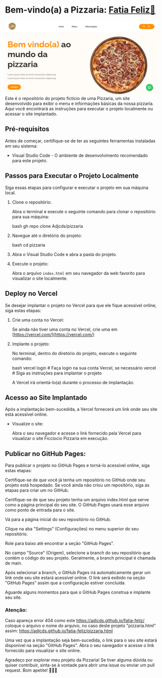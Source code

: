 
# Bem-vindo(a) a Pizzaria: <a href="https://adjcds.github.io/fatiaf.html">Fatia Feliz🍕</a>

<img src="assets/site.png">
Este é o repositório do projeto fictício de uma Pizzaria, um site desenvolvido para exibir o menu e informações básicas da nossa pizzaria. Aqui você encontrará as instruções para executar o projeto localmente ou acessar o site implantado.

## Pré-requisitos

Antes de começar, certifique-se de ter as seguintes ferramentas instaladas em seu sistema:

- Visual Studio Code - O ambiente de desenvolvimento recomendado para este projeto.

## Passos para Executar o Projeto Localmente

Siga essas etapas para configurar e executar o projeto em sua máquina local.

1. Clone o repositório:

   Abra o terminal e execute o seguinte comando para clonar o repositório para sua máquina:

   bash
  gh repo clone Adjcds/pizzaria
   

2. Navegue até o diretório do projeto:

   bash
   cd pizzaria
   

3. Abra o Visual Studio Code e abra a pasta do projeto.

4. Execute o projeto:

   Abra o arquivo `index.html` em seu navegador da web favorito para visualizar o site localmente.

## Deploy no Vercel

Se desejar implantar o projeto no Vercel para que ele fique acessível online, siga estas etapas:

1. Crie uma conta no Vercel:

   Se ainda não tiver uma conta no Vercel, crie uma em [https://vercel.com/](https://vercel.com/)

2. Implante o projeto:

   No terminal, dentro do diretório do projeto, execute o seguinte comando:

   bash
   vercel login # Faça login na sua conta Vercel, se necessário
   vercel # Siga as instruções para implantar o projeto
   

   A Vercel irá orientá-lo(a) durante o processo de implantação.

## Acesso ao Site Implantado

Após a implantação bem-sucedida, a Vercel fornecerá um link onde seu site está acessível online.

- Visualize o site:

  Abra o seu navegador e acesse o link fornecido pela Vercel para visualizar o site Ficciocio Pizzaria em execução.


## Publicar no GitHub Pages:
Para publicar o projeto no GitHub Pages e torná-lo acessível online, siga estas etapas:

Certifique-se de que você já tenha um repositório no GitHub onde seu projeto está hospedado. Se você ainda não criou um repositório, siga as etapas para criar um no GitHub.

Certifique-se de que seu projeto tenha um arquivo index.html que serve como a página principal do seu site. O GitHub Pages usará esse arquivo como ponto de entrada para o site.

Vá para a página inicial do seu repositório no GitHub.

Clique na aba "Settings" (Configurações) no menu superior do seu repositório.

Role para baixo até encontrar a seção "GitHub Pages".

No campo "Source" (Origem), selecione a branch do seu repositório que contém o código do seu projeto. Geralmente, a branch principal é chamada de main.

Após selecionar a branch, o GitHub Pages irá automaticamente gerar um link onde seu site estará acessível online. O link será exibido na seção "GitHub Pages" assim que a configuração estiver concluída.

Aguarde alguns momentos para que o GitHub Pages construa e implante seu site.

### Atenção:

Caso apareça error 404 como este https://adjcds.github.io/fatia-feliz/ coloque o arquivo o nome do arquivo, no caso deste projeto "pizzaria.html" 
assim: https://adjcds.github.io/fatia-feliz/pizzaria.html

Uma vez que a implantação seja bem-sucedida, o link para o seu site estará disponível na seção "GitHub Pages". Abra o seu navegador e acesse o link fornecido para visualizar o site online.

Agradeço por explorar meu projeto da Pizzaria! Se tiver alguma dúvida ou quiser contribuir, sinta-se à vontade para abrir uma issue ou enviar um pull request. Bom apetite! 🍕🍕🍕
